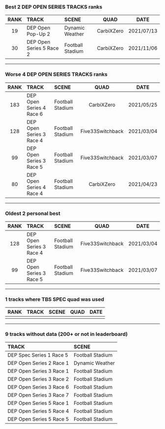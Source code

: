 ### Best 2 DEP OPEN SERIES TRACKS ranks
|RANK|TRACK|SCENE|QUAD|DATE|
|:---:|:---|:---|:---:|:---:|
|19|DEP Open Pop-Up 2|Dynamic Weather|CarbiXZero|2021/07/13|
|30|DEP Open Series 5 Race 2|Football Stadium|CarbiXZero|2021/11/06|
---
### Worse 4 DEP OPEN SERIES TRACKS ranks
|RANK|TRACK|SCENE|QUAD|DATE|
|:---:|:---|:---|:---:|:---:|
|183|DEP Open Series 4 Race 6|Football Stadium|CarbiXZero|2021/05/25|
|128|DEP Open Series 3 Race 4|Football Stadium|Five33Switchback|2021/03/04|
|99|DEP Open Series 3 Race 5|Football Stadium|Five33Switchback|2021/03/07|
|80|DEP Open Series 4 Race 4|Football Stadium|CarbiXZero|2021/04/23|
---
### Oldest 2 personal best
|RANK|TRACK|SCENE|QUAD|DATE|
|:---:|:---|:---|:---:|:---:|
|128|DEP Open Series 3 Race 4|Football Stadium|Five33Switchback|2021/03/04|
|99|DEP Open Series 3 Race 5|Football Stadium|Five33Switchback|2021/03/07|
---
### 1 tracks where TBS SPEC quad was used
|RANK|TRACK|SCENE|QUAD|DATE|
|:---:|:---|:---|:---:|:---:|
||||||
---
### 9 tracks without data (200+ or not in leaderboard)
|TRACK|SCENE|
|:---|:---|
|DEP Spec Series 1 Race 5|Football Stadium|
|DEP Open Series 2 Race 1|Dynamic Weather|
|DEP Open Series 3 Race 1|Football Stadium|
|DEP Open Series 3 Race 2|Football Stadium|
|DEP Open Series 3 Race 6|Football Stadium|
|DEP Open Series 3 Race 7|Football Stadium|
|DEP Open Series 5 Race 1|Football Stadium|
|DEP Open Series 5 Race 4|Football Stadium|
|DEP Open Series 5 Race 5|Football Stadium|
